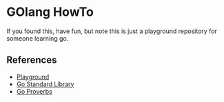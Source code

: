 # GOlang HowTo

If you found this, have fun, but note this is just a playground repository for someone
learning go.

## References

- [Playground](https://go.dev/play/)
- [Go Standard Library](https://pkg.go.dev/std)
- [Go Proverbs](https://go-proverbs.github.io/)
